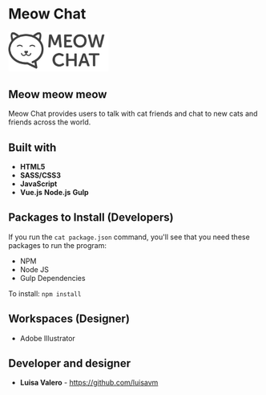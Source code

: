 # Meow Chat

<img src="/public/images/meowchat.svg" alt="Meow Chat" width="200">

## Meow meow meow

Meow Chat provides users to talk with cat friends and chat to new cats and friends across the world.

## Built with
* **HTML5**
* **SASS/CSS3**
* **JavaScript**
* **Vue.js**
**Node.js**
**Gulp**


## Packages to Install (Developers)

If you run the `cat package.json` command, you'll see that you need these packages to run the program:

* NPM
* Node JS
* Gulp Dependencies

To install: `npm install`

## Workspaces (Designer)
* Adobe Illustrator

## Developer and designer 
* **Luisa Valero** - https://github.com/luisavm
